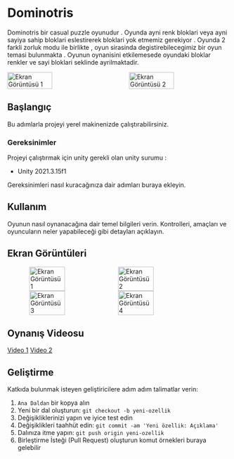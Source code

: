 # Dominotris

Dominotris bir casual puzzle oyunudur . Oyunda ayni renk bloklari veya ayni sayiya sahip bloklari eslestirerek bloklari yok etmemiz gerekiyor .
Oyunda 2 farkli zorluk modu ile birlikte , oyun sirasinda degistirebilecegimiz bir oyun temasi bulunmakta . 
Oyunun oynanisini etkilemesede oyundaki bloklar renkler ve sayi bloklari seklinde ayrilmaktadir.

<div style="display: flex; justify-content: space-between;">
  <img src="https://github.com/esware/Dominotris/assets/48649947/f70664b4-f2fd-467b-b55f-d8f583085856" alt="Ekran Görüntüsü 1" width="45%">
  <img src="https://github.com/esware/Dominotris/assets/48649947/bba9498c-1450-42ed-b0ad-6fd67681e5e8" alt="Ekran Görüntüsü 2" width="45%">
</div>

## Başlangıç

Bu adımlarla projeyi yerel makinenizde çalıştırabilirsiniz.

### Gereksinimler

Projeyi çalıştırmak için unity gerekli olan unity surumu :

- Unity 2021.3.15f1

Gereksinimleri nasıl kuracağınıza dair adımları buraya ekleyin.

## Kullanım

Oyunun nasıl oynanacağına dair temel bilgileri verin. Kontrolleri, amaçları ve oyuncuların neler yapabileceği gibi detayları açıklayın.

## Ekran Görüntüleri

<div style="display: flex; flex-wrap: wrap; justify-content: center;">
  <img src="https://github.com/esware/Dominotris/assets/48649947/b7f73426-d64c-4666-9c25-946824b4b79f.png" alt="Ekran Görüntüsü 1" width="40%">
  <img src="https://github.com/esware/Dominotris/assets/48649947/e14c0e67-84a7-4812-bef4-badb908df904.png" alt="Ekran Görüntüsü 2" width="40%">
</div>
<div style="display: flex; flex-wrap: wrap; justify-content: center;">
  <img src="https://github.com/esware/Dominotris/assets/48649947/49567b22-1288-43bf-8905-d2300bacf669.png" alt="Ekran Görüntüsü 3" width="40%">
  <img src="https://github.com/esware/Dominotris/assets/48649947/e21f923e-ceb1-474a-a857-e1109479a339.png" alt="Ekran Görüntüsü 4" width="40%">
</div>








## Oynanış Videosu

[Video 1](https://github.com/esware/Dominotris/assets/48649947/95070373-82e4-4757-9a67-406132ea5403)
[Video 2](https://github.com/esware/Dominotris/assets/48649947/39b5e83a-5b8e-40d6-aea0-17e9bc0b2b07)



## Geliştirme

Katkıda bulunmak isteyen geliştiricilere adım adım talimatlar verin:

1. `Ana Daldan` bir kopya alın
2. Yeni bir dal oluşturun: `git checkout -b yeni-ozellik`
3. Değişikliklerinizi yapın ve iyice test edin
4. Değişiklikleri taahhüt edin: `git commit -am 'Yeni özellik: Açıklama'`
5. Dalınıza itme yapın: `git push origin yeni-ozellik`
6. Birleştirme İsteği (Pull Request) oluşturun
komut örnekleri buraya gelebilir
